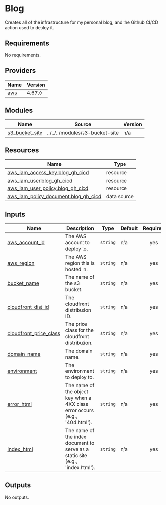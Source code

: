 # Blog

Creates all of the infrastructure for my personal blog, and the Github CI/CD action used to deploy it.

<!-- BEGIN_TF_DOCS -->
## Requirements

No requirements.

## Providers

| Name | Version |
|------|---------|
| <a name="provider_aws"></a> [aws](#provider\_aws) | 4.67.0 |

## Modules

| Name | Source | Version |
|------|--------|---------|
| <a name="module_s3_bucket_site"></a> [s3\_bucket\_site](#module\_s3\_bucket\_site) | ../../../modules/s3-bucket-site | n/a |

## Resources

| Name | Type |
|------|------|
| [aws_iam_access_key.blog_gh_cicd](https://registry.terraform.io/providers/hashicorp/aws/latest/docs/resources/iam_access_key) | resource |
| [aws_iam_user.blog_gh_cicd](https://registry.terraform.io/providers/hashicorp/aws/latest/docs/resources/iam_user) | resource |
| [aws_iam_user_policy.blog_gh_cicd](https://registry.terraform.io/providers/hashicorp/aws/latest/docs/resources/iam_user_policy) | resource |
| [aws_iam_policy_document.blog_gh_cicd](https://registry.terraform.io/providers/hashicorp/aws/latest/docs/data-sources/iam_policy_document) | data source |

## Inputs

| Name | Description | Type | Default | Required |
|------|-------------|------|---------|:--------:|
| <a name="input_aws_account_id"></a> [aws\_account\_id](#input\_aws\_account\_id) | The AWS account to deploy to. | `string` | n/a | yes |
| <a name="input_aws_region"></a> [aws\_region](#input\_aws\_region) | The AWS region this is hosted in. | `string` | n/a | yes |
| <a name="input_bucket_name"></a> [bucket\_name](#input\_bucket\_name) | The name of the s3 bucket. | `string` | n/a | yes |
| <a name="input_cloudfront_dist_id"></a> [cloudfront\_dist\_id](#input\_cloudfront\_dist\_id) | The cloudfront distribution ID. | `string` | n/a | yes |
| <a name="input_cloudfront_price_class"></a> [cloudfront\_price\_class](#input\_cloudfront\_price\_class) | The price class for the cloudfront distribution. | `string` | n/a | yes |
| <a name="input_domain_name"></a> [domain\_name](#input\_domain\_name) | The domain name. | `string` | n/a | yes |
| <a name="input_environment"></a> [environment](#input\_environment) | The environment to deploy to. | `string` | n/a | yes |
| <a name="input_error_html"></a> [error\_html](#input\_error\_html) | The name of the object key when a 4XX class error occurs (e.g., '404.html'). | `string` | n/a | yes |
| <a name="input_index_html"></a> [index\_html](#input\_index\_html) | The name of the index document to serve as a static site (e.g., 'index.html'). | `string` | n/a | yes |

## Outputs

No outputs.
<!-- END_TF_DOCS -->
